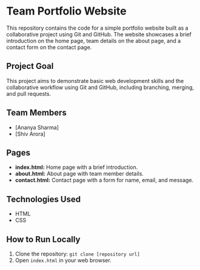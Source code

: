 # Team Portfolio Website

This repository contains the code for a simple portfolio website built as a collaborative project using Git and GitHub. The website showcases a brief introduction on the home page, team details on the about page, and a contact form on the contact page.

## Project Goal

This project aims to demonstrate basic web development skills and the collaborative workflow using Git and GitHub, including branching, merging, and pull requests.

## Team Members

* [Ananya Sharma] 
* [Shiv Arora] 

## Pages

* **index.html:** Home page with a brief introduction.
* **about.html:** About page with team member details.
* **contact.html:** Contact page with a form for name, email, and message.

## Technologies Used

* HTML
* CSS
  
## How to Run Locally

1. Clone the repository: `git clone [repository url]`
2. Open `index.html` in your web browser.
